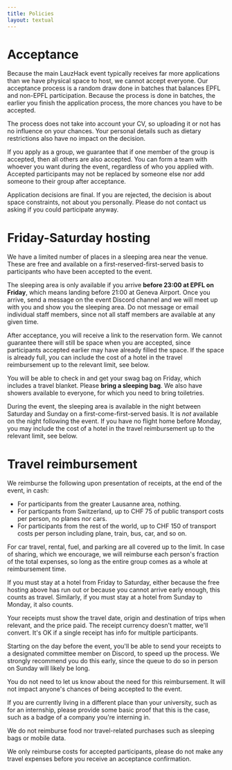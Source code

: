```yaml
---
title: Policies
layout: textual
---
```


# Acceptance

Because the main LauzHack event typically receives far more applications than we have physical space to host, we cannot accept everyone.
Our acceptance process is a random draw done in batches that balances EPFL and non-EPFL participation.
Because the process is done in batches, the earlier you finish the application process, the more chances you have to be accepted.

The process does not take into account your CV, so uploading it or not has no influence on your chances.
Your personal details such as dietary restrictions also have no impact on the decision.

If you apply as a group, we guarantee that if one member of the group is accepted, then all others are also accepted.
You can form a team with whoever you want during the event, regardless of who you applied with.
Accepted participants may not be replaced by someone else nor add someone to their group after acceptance.

Application decisions are final.
If you are rejected, the decision is about space constraints, not about you personally.
Please do not contact us asking if you could participate anyway.


# Friday-Saturday hosting

We have a limited number of places in a sleeping area near the venue.
These are free and available on a first-reserved-first-served basis to participants who have been accepted to the event.

The sleeping area is only available if you arrive **before 23:00 at EPFL on Friday**, which means landing before 21:00 at Geneva Airport.
Once you arrive, send a message on the event Discord channel and we will meet up with you and show you the sleeping area.
Do not message or email individual staff members, since not all staff members are available at any given time.

After acceptance, you will receive a link to the reservation form.
We cannot guarantee there will still be space when you are accepted, since participants accepted earlier may have already filled the space.
If the space is already full, you can include the cost of a hotel in the travel reimbursement up to the relevant limit, see below.

You will be able to check in and get your swag bag on Friday, which includes a travel blanket. Please **bring a sleeping bag**.
We also have showers available to everyone, for which you need to bring toiletries.

During the event, the sleeping area is available in the night between Saturday and Sunday on a first-come-first-served basis.
It is _not_ available on the night following the event. If you have no flight home before Monday, you may include the cost of a hotel in the travel reimbursement up to the relevant limit, see below.


# Travel reimbursement

We reimburse the following upon presentation of receipts, at the end of the event, in cash:
- For participants from the greater Lausanne area, nothing.
- For particpants from Switzerland, up to CHF 75 of public transport costs per person, no planes nor cars.
- For participants from the rest of the world, up to CHF 150 of transport costs per person including plane, train, bus, car, and so on.

For car travel, rental, fuel, and parking are all covered up to the limit.
In case of sharing, which we encourage, we will reimburse each person's fraction of the total expenses, so long as the entire group comes as a whole at reimbursement time.

If you must stay at a hotel from Friday to Saturday, either because the free hosting above has run out or because you cannot arrive early enough,
this counts as travel. Similarly, if you must stay at a hotel from Sunday to Monday, it also counts.

Your receipts must show the travel date, origin and destination of trips when relevant, and the price paid.
The receipt currency doesn't matter, we'll convert. It's OK if a single receipt has info for multiple participants.

Starting on the day before the event, you'll be able to send your receipts to a designated committee member on Discord,
to speed up the process. We strongly recommend you do this early, since the queue to do so in person on Sunday will likely be long.

You do not need to let us know about the need for this reimbursement. It will not impact anyone's chances of being accepted to the event.

If you are currently living in a different place than your university, such as for an internship,
please provide some basic proof that this is the case, such as a badge of a company you're interning in.

We do not reimburse food nor travel-related purchases such as sleeping bags or mobile data.

We only reimburse costs for accepted participants,
please do not make any travel expenses before you receive an acceptance confirmation.
